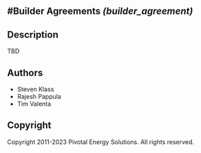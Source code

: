 #Builder Agreements *(builder_agreement)*
----------------------------

## Description

TBD

## Authors

* Steven Klass
* Rajesh Pappula
* Tim Valenta

## Copyright

Copyright 2011-2023 Pivotal Energy Solutions.  All rights reserved.
